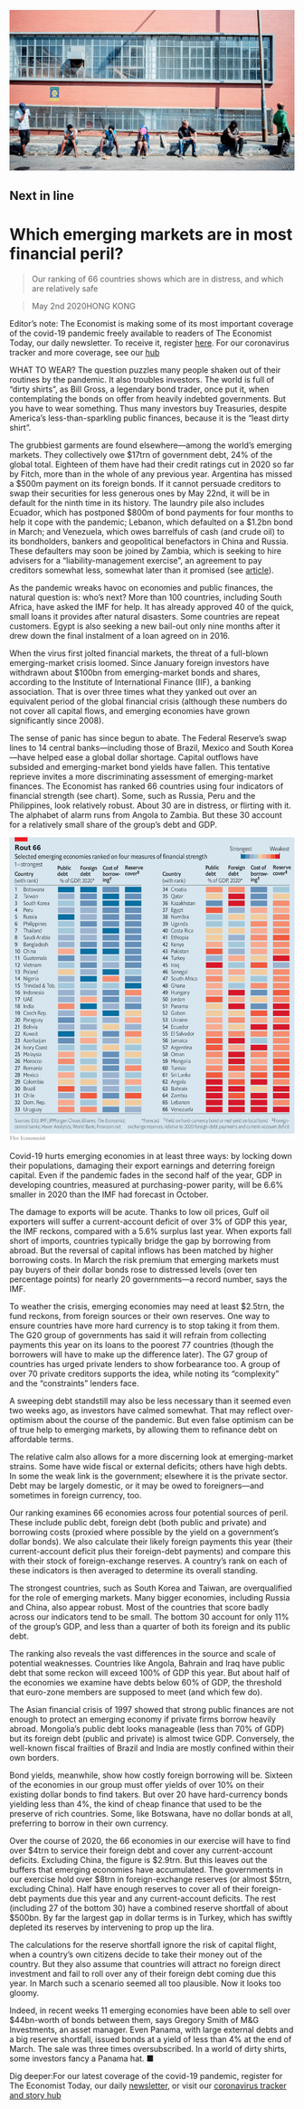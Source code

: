 ![](./images/20200502_BBP001_0.jpg)

## Next in line

# Which emerging markets are in most financial peril?

> Our ranking of 66 countries shows which are in distress, and which are relatively safe

> May 2nd 2020HONG KONG

Editor’s note: The Economist is making some of its most important coverage of the covid-19 pandemic freely available to readers of The Economist Today, our daily newsletter. To receive it, register [here](https://www.economist.com//newslettersignup). For our coronavirus tracker and more coverage, see our [hub](https://www.economist.com//coronavirus)

WHAT TO WEAR? The question puzzles many people shaken out of their routines by the pandemic. It also troubles investors. The world is full of “dirty shirts”, as Bill Gross, a legendary bond trader, once put it, when contemplating the bonds on offer from heavily indebted governments. But you have to wear something. Thus many investors buy Treasuries, despite America’s less-than-sparkling public finances, because it is the “least dirty shirt”.

The grubbiest garments are found elsewhere—among the world’s emerging markets. They collectively owe $17trn of government debt, 24% of the global total. Eighteen of them have had their credit ratings cut in 2020 so far by Fitch, more than in the whole of any previous year. Argentina has missed a $500m payment on its foreign bonds. If it cannot persuade creditors to swap their securities for less generous ones by May 22nd, it will be in default for the ninth time in its history. The laundry pile also includes Ecuador, which has postponed $800m of bond payments for four months to help it cope with the pandemic; Lebanon, which defaulted on a $1.2bn bond in March; and Venezuela, which owes barrelfuls of cash (and crude oil) to its bondholders, bankers and geopolitical benefactors in China and Russia. These defaulters may soon be joined by Zambia, which is seeking to hire advisers for a “liability-management exercise”, an agreement to pay creditors somewhat less, somewhat later than it promised (see [article](https://www.economist.com//middle-east-and-africa/2020/05/02/zambia-was-already-a-case-study-in-how-not-to-run-an-economy)).

As the pandemic wreaks havoc on economies and public finances, the natural question is: who’s next? More than 100 countries, including South Africa, have asked the IMF for help. It has already approved 40 of the quick, small loans it provides after natural disasters. Some countries are repeat customers. Egypt is also seeking a new bail-out only nine months after it drew down the final instalment of a loan agreed on in 2016.

When the virus first jolted financial markets, the threat of a full-blown emerging-market crisis loomed. Since January foreign investors have withdrawn about $100bn from emerging-market bonds and shares, according to the Institute of International Finance (IIF), a banking association. That is over three times what they yanked out over an equivalent period of the global financial crisis (although these numbers do not cover all capital flows, and emerging economies have grown significantly since 2008).

The sense of panic has since begun to abate. The Federal Reserve’s swap lines to 14 central banks—including those of Brazil, Mexico and South Korea—have helped ease a global dollar shortage. Capital outflows have subsided and emerging-market bond yields have fallen. This tentative reprieve invites a more discriminating assessment of emerging-market finances. The Economist has ranked 66 countries using four indicators of financial strength (see chart). Some, such as Russia, Peru and the Philippines, look relatively robust. About 30 are in distress, or flirting with it. The alphabet of alarm runs from Angola to Zambia. But these 30 account for a relatively small share of the group’s debt and GDP.

![](./images/20200502_BBC380.png)

Covid-19 hurts emerging economies in at least three ways: by locking down their populations, damaging their export earnings and deterring foreign capital. Even if the pandemic fades in the second half of the year, GDP in developing countries, measured at purchasing-power parity, will be 6.6% smaller in 2020 than the IMF had forecast in October.

The damage to exports will be acute. Thanks to low oil prices, Gulf oil exporters will suffer a current-account deficit of over 3% of GDP this year, the IMF reckons, compared with a 5.6% surplus last year. When exports fall short of imports, countries typically bridge the gap by borrowing from abroad. But the reversal of capital inflows has been matched by higher borrowing costs. In March the risk premium that emerging markets must pay buyers of their dollar bonds rose to distressed levels (over ten percentage points) for nearly 20 governments—a record number, says the IMF.

To weather the crisis, emerging economies may need at least $2.5trn, the fund reckons, from foreign sources or their own reserves. One way to ensure countries have more hard currency is to stop taking it from them. The G20 group of governments has said it will refrain from collecting payments this year on its loans to the poorest 77 countries (though the borrowers will have to make up the difference later). The G7 group of countries has urged private lenders to show forbearance too. A group of over 70 private creditors supports the idea, while noting its “complexity” and the “constraints” lenders face.

A sweeping debt standstill may also be less necessary than it seemed even two weeks ago, as investors have calmed somewhat. That may reflect over-optimism about the course of the pandemic. But even false optimism can be of true help to emerging markets, by allowing them to refinance debt on affordable terms.

The relative calm also allows for a more discerning look at emerging-market strains. Some have wide fiscal or external deficits; others have high debts. In some the weak link is the government; elsewhere it is the private sector. Debt may be largely domestic, or it may be owed to foreigners—and sometimes in foreign currency, too.

Our ranking examines 66 economies across four potential sources of peril. These include public debt, foreign debt (both public and private) and borrowing costs (proxied where possible by the yield on a government’s dollar bonds). We also calculate their likely foreign payments this year (their current-account deficit plus their foreign-debt payments) and compare this with their stock of foreign-exchange reserves. A country’s rank on each of these indicators is then averaged to determine its overall standing.

The strongest countries, such as South Korea and Taiwan, are overqualified for the role of emerging markets. Many bigger economies, including Russia and China, also appear robust. Most of the countries that score badly across our indicators tend to be small. The bottom 30 account for only 11% of the group’s GDP, and less than a quarter of both its foreign and its public debt.

The ranking also reveals the vast differences in the source and scale of potential weaknesses. Countries like Angola, Bahrain and Iraq have public debt that some reckon will exceed 100% of GDP this year. But about half of the economies we examine have debts below 60% of GDP, the threshold that euro-zone members are supposed to meet (and which few do).

The Asian financial crisis of 1997 showed that strong public finances are not enough to protect an emerging economy if private firms borrow heavily abroad. Mongolia’s public debt looks manageable (less than 70% of GDP) but its foreign debt (public and private) is almost twice GDP. Conversely, the well-known fiscal frailties of Brazil and India are mostly confined within their own borders.

Bond yields, meanwhile, show how costly foreign borrowing will be. Sixteen of the economies in our group must offer yields of over 10% on their existing dollar bonds to find takers. But over 20 have hard-currency bonds yielding less than 4%, the kind of cheap finance that used to be the preserve of rich countries. Some, like Botswana, have no dollar bonds at all, preferring to borrow in their own currency.

Over the course of 2020, the 66 economies in our exercise will have to find over $4trn to service their foreign debt and cover any current-account deficits. Excluding China, the figure is $2.9trn. But this leaves out the buffers that emerging economies have accumulated. The governments in our exercise hold over $8trn in foreign-exchange reserves (or almost $5trn, excluding China). Half have enough reserves to cover all of their foreign-debt payments due this year and any current-account deficits. The rest (including 27 of the bottom 30) have a combined reserve shortfall of about $500bn. By far the largest gap in dollar terms is in Turkey, which has swiftly depleted its reserves by intervening to prop up the lira.

The calculations for the reserve shortfall ignore the risk of capital flight, when a country’s own citizens decide to take their money out of the country. But they also assume that countries will attract no foreign direct investment and fail to roll over any of their foreign debt coming due this year. In March such a scenario seemed all too plausible. Now it looks too gloomy.

Indeed, in recent weeks 11 emerging economies have been able to sell over $44bn-worth of bonds between them, says Gregory Smith of M&G Investments, an asset manager. Even Panama, with large external debts and a big reserve shortfall, issued bonds at a yield of less than 4% at the end of March. The sale was three times oversubscribed. In a world of dirty shirts, some investors fancy a Panama hat. ■

Dig deeper:For our latest coverage of the covid-19 pandemic, register for The Economist Today, our daily [newsletter](https://www.economist.com//newslettersignup), or visit our [coronavirus tracker and story hub](https://www.economist.com//coronavirus)